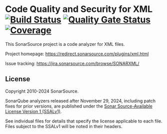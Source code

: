 Code Quality and Security for XML [![Build Status](https://api.cirrus-ci.com/github/SonarSource/sonar-xml.svg?branch=master)](https://cirrus-ci.com/github/SonarSource/sonar-xml) [![Quality Gate Status](https://next.sonarqube.com/sonarqube/api/project_badges/measure?project=org.sonarsource.xml%3Axml&metric=alert_status)](https://next.sonarqube.com/sonarqube/dashboard?id=org.sonarsource.xml%3Axml) [![Coverage](https://next.sonarqube.com/sonarqube/api/project_badges/measure?project=org.sonarsource.xml%3Axml&metric=coverage)](https://next.sonarqube.com/sonarqube/dashboard?id=org.sonarsource.xml%3Axml)
==========

This SonarSource project is a code analyzer for XML files.

Project homepage:
https://redirect.sonarsource.com/plugins/xml.html

Issue tracking:
https://jira.sonarsource.com/browse/SONARXML/


License
--------

Copyright 2010-2024 SonarSource.

SonarQube analyzers released after November 29, 2024, including patch fixes for prior versions, are published under the [Sonar Source-Available License Version 1 (SSALv1)](LICENSE.txt).

See individual files for details that specify the license applicable to each file.
Files subject to the SSALv1 will be noted in their headers.
